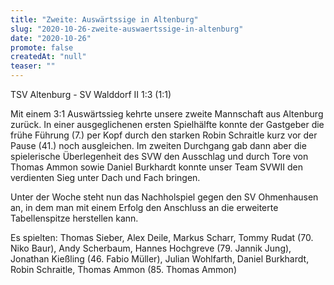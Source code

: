 ```yaml
---
title: "Zweite: Auswärtssige in Altenburg"
slug: "2020-10-26-zweite-auswaertssige-in-altenburg"
date: "2020-10-26"
promote: false
createdAt: "null"
teaser: ""
---
```

TSV Altenburg - SV Walddorf II 1:3 (1:1)


Mit einem 3:1 Auswärtssieg kehrte unsere zweite Mannschaft aus Altenburg zurück. In einer ausgeglichenen ersten Spielhälfte konnte der Gastgeber die frühe Führung (7.) per Kopf durch den starken Robin Schraitle kurz vor der Pause (41.) noch ausgleichen. Im zweiten Durchgang gab dann aber die spielerische Überlegenheit des SVW den Ausschlag und durch Tore von Thomas Ammon sowie Daniel Burkhardt konnte unser Team SVWII den verdienten Sieg unter Dach und Fach bringen.


Unter der Woche steht nun das Nachholspiel gegen den SV Ohmenhausen an, in dem man mit einem Erfolg den Anschluss an die erweiterte Tabellenspitze herstellen kann.


Es spielten: Thomas Sieber, Alex Deile, Markus Scharr, Tommy Rudat (70. Niko Baur), Andy Scherbaum, Hannes Hochgreve (79. Jannik Jung), Jonathan Kießling (46. Fabio Müller), Julian Wohlfarth, Daniel Burkhardt, Robin Schraitle, Thomas Ammon (85. Thomas Ammon)
